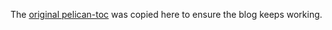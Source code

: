 The [original pelican-toc](https://github.com/ingwinlu/pelican-toc) was
copied here to ensure the blog keeps working.
